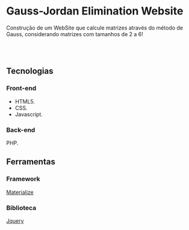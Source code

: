 # Gauss-Jordan Elimination Website
Construção de um WebSite que calcule matrizes através do método de Gauss, considerando matrizes com tamanhos de 2 a 6!
  
<br/>
<br/>
  
## Tecnologias

### Front-end
* HTML5.
* CSS.
* Javascript.

### Back-end
PHP.

## Ferramentas

### Framework
[Materialize](https://materializecss.com/)

### Biblioteca
[Jquery](https://jquery.com/)
